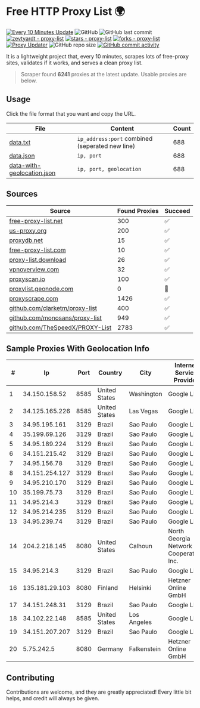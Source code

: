 
# Free HTTP Proxy List 🌍

[![Every 10 Minutes Update](https://github.com/mertguvencli/http-proxy-list/actions/workflows/main.yml/badge.svg?branch=main)](https://github.com/mertguvencli/http-proxy-list/actions/workflows/main.yml)
![GitHub](https://img.shields.io/github/license/mertguvencli/http-proxy-list)
![GitHub last commit](https://img.shields.io/github/last-commit/mertguvencli/http-proxy-list)
[![zevtyardt - proxy-list](https://img.shields.io/static/v1?label=zevtyardt&message=proxy-list&color=blue&logo=github)](https://github.com/zevtyardt/proxy-list "Go to GitHub repo")
[![stars - proxy-list](https://img.shields.io/github/stars/zevtyardt/proxy-list?style=social)](https://github.com/zevtyardt/proxy-list)
[![forks - proxy-list](https://img.shields.io/github/forks/zevtyardt/proxy-list?style=social)](https://github.com/zevtyardt/proxy-list)
[![Proxy Updater](https://github.com/zevtyardt/proxy-list/workflows/Proxy%20Updater/badge.svg)](https://github.com/zevtyardt/proxy-list/actions?query=workflow:"Proxy+Updater")
![GitHub repo size](https://img.shields.io/github/repo-size/zevtyardt/proxy-list)
[![GitHub commit activity](https://img.shields.io/github/commit-activity/m/zevtyardt/proxy-list?logo=commits)](https://github.com/zevtyardt/proxy-list/commits/main)

It is a lightweight project that, every 10 minutes, scrapes lots of free-proxy sites, validates if it works, and serves a clean proxy list.

> Scraper found **6241** proxies at the latest update. Usable proxies are below.

## Usage

Click the file format that you want and copy the URL.

|File|Content|Count|
|----|-------|-----|
|[data.txt](https://raw.githubusercontent.com/mertguvencli/http-proxy-list/main/proxy-list/data.txt)|`ip_address:port` combined (seperated new line)|688|
|[data.json](https://raw.githubusercontent.com/mertguvencli/http-proxy-list/main/proxy-list/data.json)|`ip, port`|688|
|[data-with-geolocation.json](https://raw.githubusercontent.com/mertguvencli/http-proxy-list/main/proxy-list/data-with-geolocation.json)|`ip, port, geolocation`|688|

## Sources

|Source|Found Proxies|Succeed|
|------|-------------|-------|
|[free-proxy-list.net](https://free-proxy-list.net)|300|✅|
|[us-proxy.org](https://www.us-proxy.org)|200|✅|
|[proxydb.net](http://proxydb.net)|15|✅|
|[free-proxy-list.com](https://free-proxy-list.com/?page=&port=&type%5B%5D=http&type%5B%5D=https&up_time=0&search=Search)|10|✅|
|[proxy-list.download](https://www.proxy-list.download/HTTP)|26|✅|
|[vpnoverview.com](https://vpnoverview.com/privacy/anonymous-browsing/free-proxy-servers)|32|✅|
|[proxyscan.io](https://www.proxyscan.io)|100|✅|
|[proxylist.geonode.com](https://proxylist.geonode.com/api/proxy-list?limit=300&page=1&sort_by=lastChecked&sort_type=desc&protocols=http,https)|0|🚫|
|[proxyscrape.com](https://api.proxyscrape.com/v2/?request=displayproxies&protocol=http&timeout=10000&country=all&ssl=all&anonymity=all)|1426|✅|
|[github.com/clarketm/proxy-list](https://raw.githubusercontent.com/clarketm/proxy-list/master/proxy-list-raw.txt)|400|✅|
|[github.com/monosans/proxy-list](https://raw.githubusercontent.com/monosans/proxy-list/main/proxies/http.txt)|949|✅|
|[github.com/TheSpeedX/PROXY-List](https://raw.githubusercontent.com/TheSpeedX/PROXY-List/master/http.txt)|2783|✅|


## Sample Proxies With Geolocation Info

|#|Ip|Port|Country|City|Internet Service Provider|
|-|--|----|-------|----|-------------------------|
|1|34.150.158.52|8585|United States|Washington|Google LLC|
|2|34.125.165.226|8585|United States|Las Vegas|Google LLC|
|3|34.95.195.161|3129|Brazil|Sao Paulo|Google LLC|
|4|35.199.69.126|3129|Brazil|Sao Paulo|Google LLC|
|5|34.95.189.224|3129|Brazil|Sao Paulo|Google LLC|
|6|34.151.215.42|3129|Brazil|Sao Paulo|Google LLC|
|7|34.95.156.78|3129|Brazil|Sao Paulo|Google LLC|
|8|34.151.254.127|3129|Brazil|Sao Paulo|Google LLC|
|9|34.95.210.170|3129|Brazil|Sao Paulo|Google LLC|
|10|35.199.75.73|3129|Brazil|Sao Paulo|Google LLC|
|11|34.95.214.3|3129|Brazil|Sao Paulo|Google LLC|
|12|34.95.214.235|3129|Brazil|Sao Paulo|Google LLC|
|13|34.95.239.74|3129|Brazil|Sao Paulo|Google LLC|
|14|204.2.218.145|8080|United States|Calhoun|North Georgia Network Cooperative, Inc.|
|15|34.95.214.3|3129|Brazil|Sao Paulo|Google LLC|
|16|135.181.29.103|8080|Finland|Helsinki|Hetzner Online GmbH|
|17|34.151.248.31|3129|Brazil|Sao Paulo|Google LLC|
|18|34.102.22.148|8585|United States|Los Angeles|Google LLC|
|19|34.151.207.207|3129|Brazil|Sao Paulo|Google LLC|
|20|5.75.242.5|8080|Germany|Falkenstein|Hetzner Online GmbH|



## Contributing

Contributions are welcome, and they are greatly appreciated! Every
little bit helps, and credit will always be given.

